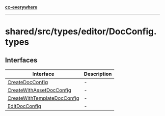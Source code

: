 [**cc-everywhere**](../../../../../index.md)

***

# shared/src/types/editor/DocConfig.types

## Interfaces

| Interface | Description |
| ------ | ------ |
| [CreateDocConfig](../doc-config-types/interfaces/create-doc-config.md) | - |
| [CreateWithAssetDocConfig](../doc-config-types/interfaces/create-with-asset-doc-config.md) | - |
| [CreateWithTemplateDocConfig](../doc-config-types/interfaces/create-with-template-doc-config.md) | - |
| [EditDocConfig](../doc-config-types/interfaces/edit-doc-config.md) | - |
